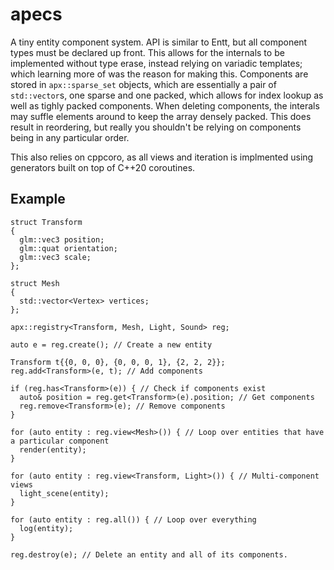 # apecs
A tiny entity component system. API is similar to Entt, but all component types must be declared up front. This allows for the internals
to be implemented without type erase, instead relying on variadic templates; which learning more of was the reason for making this. Components
are stored in `apx::sparse_set` objects, which are essentially a pair of `std::vector`s, one sparse and one packed, which allows for index lookup
as well as tighly packed components. When deleting components, the interals may suffle elements around to keep the array densely packed. This does
result in reordering, but really you shouldn't be relying on components being in any particular order.

This also relies on cppcoro, as all views and iteration is implmented using generators built on top of C++20 coroutines.

## Example
```
struct Transform
{
  glm::vec3 position;
  glm::quat orientation;
  glm::vec3 scale;  
};

struct Mesh
{
  std::vector<Vertex> vertices;
};

apx::registry<Transform, Mesh, Light, Sound> reg;

auto e = reg.create(); // Create a new entity

Transform t{{0, 0, 0}, {0, 0, 0, 1}, {2, 2, 2}};
reg.add<Transform>(e, t); // Add components

if (reg.has<Transform>(e)) { // Check if components exist
  auto& position = reg.get<Transform>(e).position; // Get components
  reg.remove<Transform>(e); // Remove components
}

for (auto entity : reg.view<Mesh>()) { // Loop over entities that have a particular component
  render(entity);
}

for (auto entity : reg.view<Transform, Light>()) { // Multi-component views
  light_scene(entity);
}

for (auto entity : reg.all()) { // Loop over everything
  log(entity);
}

reg.destroy(e); // Delete an entity and all of its components.

```
